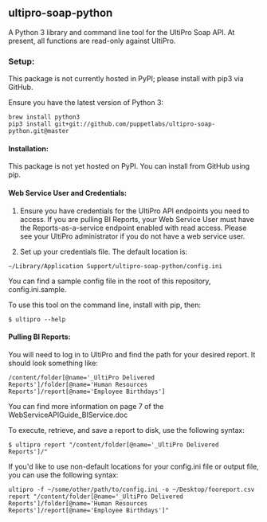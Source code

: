 ## ultipro-soap-python

A Python 3 library and command line tool for the UltiPro Soap API.
At present, all functions are read-only against UltiPro.

### Setup:

This package is not currently hosted in PyPI; please install with pip3 via GitHub.

Ensure you have the latest version of Python 3:
```
brew install python3
pip3 install git+git://github.com/puppetlabs/ultipro-soap-python.git@master
```

#### Installation:

This package is not yet hosted on PyPI. You can install from GitHub using pip.

#### Web Service User and Credentials:

1. Ensure you have credentials for the UltiPro API endpoints you need to access.
If you are pulling BI Reports, your Web Service User must have the
Reports-as-a-service endpoint enabled with read access. Please see your UltiPro
administrator if you do not have a web service user.

2. Set up your credentials file. The default location is:
```
~/Library/Application Support/ultipro-soap-python/config.ini
```

You can find a sample config file in the root of this repository, config.ini.sample.

To use this tool on the command line, install with pip, then:

```
$ ultipro --help
```

#### Pulling BI Reports:
You will need to log in to UltiPro and find the path for your desired report. It should look something like:
```
/content/folder[@name='_UltiPro Delivered Reports']/folder[@name='Human Resources Reports']/report[@name='Employee Birthdays']
```

You can find more information on page 7 of the WebServiceAPIGuide_BIService.doc

To execute, retrieve, and save a report to disk, use the following syntax:
```
$ ultipro report "/content/folder[@name='_UltiPro Delivered Reports']/"
```

If you'd like to use non-default locations for your config.ini file or output file, you can use the following syntax:
```
ultipro -f ~/some/other/path/to/config.ini -o ~/Desktop/fooreport.csv report "/content/folder[@name='_UltiPro Delivered Reports']/folder[@name='Human Resources Reports']/report[@name='Employee Birthdays']"
```
